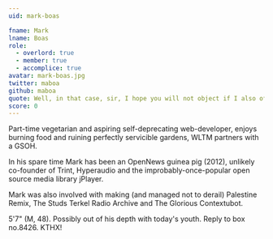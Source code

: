 ```yaml
---
uid: mark-boas

fname: Mark
lname: Boas
role:
  - overlord: true
  - member: true
  - accomplice: true
avatar: mark-boas.jpg
twitter: maboa
github: maboa
quote: Well, in that case, sir, I hope you will not object if I also offer the doctor my most enthusiastic contrafibularities.
score: 0
---
```


Part-time vegetarian and aspiring self-deprecating web-developer, enjoys burning food and ruining perfectly servicible gardens, WLTM partners with a GSOH.

In his spare time Mark has been an OpenNews guinea pig (2012), unlikely co-founder of Trint, Hyperaudio and the improbably-once-popular open source media library jPlayer.

Mark was also involved with making (and managed not to derail) Palestine Remix, The Studs Terkel Radio Archive and The Glorious Contextubot.

5'7" (M, 48). Possibly out of his depth with today's youth. Reply to box no.8426. KTHX! 
